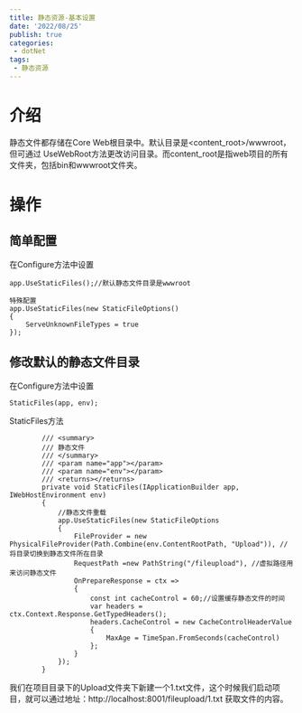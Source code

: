 ```yaml
---
title: 静态资源-基本设置
date: '2022/08/25'
publish: true
categories:
 - dotNet
tags:
 - 静态资源
---
```

# 介绍

静态文件都存储在Core Web根目录中。默认目录是<content_root>/wwwroot，但可通过 UseWebRoot方法更改访问目录。而content_root是指web项目的所有文件夹，包括bin和wwwroot文件夹。

# 操作

## 简单配置

在Configure方法中设置

```
app.UseStaticFiles();//默认静态文件目录是wwwroot

特殊配置
app.UseStaticFiles(new StaticFileOptions()
{
    ServeUnknownFileTypes = true
});
```

## 修改默认的静态文件目录

在Configure方法中设置

```
StaticFiles(app, env);
```

StaticFiles方法

```
  		/// <summary>
        /// 静态文件
        /// </summary>
        /// <param name="app"></param>
        /// <param name="env"></param>
        /// <returns></returns>
        private void StaticFiles(IApplicationBuilder app, IWebHostEnvironment env)
        {
            //静态文件重载
            app.UseStaticFiles(new StaticFileOptions
            {
                FileProvider = new PhysicalFileProvider(Path.Combine(env.ContentRootPath, "Upload")), //将目录切换到静态文件所在目录
                RequestPath =new PathString("/fileupload"), //虚拟路径用来访问静态文件
                OnPrepareResponse = ctx =>
                {
                    const int cacheControl = 60;//设置缓存静态文件的时间
                    var headers = ctx.Context.Response.GetTypedHeaders();
                    headers.CacheControl = new CacheControlHeaderValue
                    {
                        MaxAge = TimeSpan.FromSeconds(cacheControl)
                    };
                }
            });
        }
```

我们在项目目录下的Upload文件夹下新建一个1.txt文件，这个时候我们启动项目，就可以通过地址：http://localhost:8001/fileupload/1.txt 获取文件的内容。